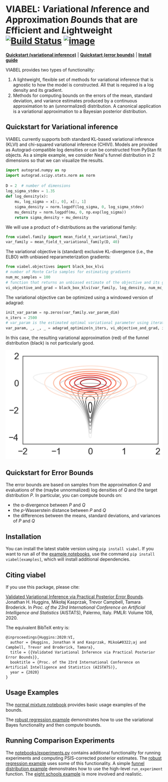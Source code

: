 #  VIABEL: *V*ariational *I*nference and *A*pproximation *B*ounds that are *E*fficient and *L*ightweight [![Build Status](https://travis-ci.org/jhuggins/viabel.svg?branch=master)](https://travis-ci.org/jhuggins/viabel) [![image](https://codecov.io/gh/jhuggins/viabel/branch/master/graph/badge.svg)](https://codecov.io/gh/jhuggins/viabel)

[**Quickstart (variational inference)**](#quickstart-for-variational-inference)
| [**Quickstart (error bounds)**](#quickstart-for-error-bounds)
| [**Install guide**](#installation)

VIABEL provides two types of functionality:

1. A lightweight, flexible set of methods for variational inference that is
agnostic to how the model is constructed. All that is required is a log
density and its gradient.
2. Methods for computing bounds on the errors of the mean, standard deviation,
and variance estimates produced by a continuous approximation to an
(unnormalized) distribution.
A canonical application is a variational approximation to a Bayesian posterior
distribution.

## Quickstart for Variational inference

VIABEL currently supports both standard KL-based variational inference (KLVI)
and chi-squared variational inference (CHIVI).
Models are provided as Autograd-compatible log densities or can be constructed
from PyStan fit objects.
As a simple example, we consider Neal's funnel distribution in 2 dimensions so
that we can visualize the results.
```python
import autograd.numpy as np
import autograd.scipy.stats.norm as norm

D = 2  # number of dimensions
log_sigma_stdev = 1.35
def log_density(x):
    mu, log_sigma = x[:, 0], x[:, 1]
    sigma_density = norm.logpdf(log_sigma, 0, log_sigma_stdev)
    mu_density = norm.logpdf(mu, 0, np.exp(log_sigma))
    return sigma_density + mu_density
```
We will use a product of *t*-distributions as the variational family:
```python
from viabel.family import mean_field_t_variational_family
var_family = mean_field_t_variational_family(D, 40)
```
The variational objective is (standard) exclusive KL-divergence (i.e., the ELBO)
with unbiased reparameterization gradients:
```python
from viabel.objectives import black_box_klvi
# number of Monte Carlo samples for estimating gradients
num_mc_samples = 100   
# function that returns an unbiased estimate of the objective and its gradient
vi_objective_and_grad = black_box_klvi(var_family, log_density, num_mc_samples)
```

The variational objective can be optimized using a windowed version of adagrad:
```python
init_var_param = np.zeros(var_family.var_param_dim)
n_iters = 2500
# var_param is the estimated optimal variational parameter using iterate averaging
var_param, _, _, _ = adagrad_optimize(n_iters, vi_objective_and_grad, init_var_param, learning_rate=.01)
```

In this case, the resulting variational approximation (red) of the
funnel distribution (black) is not particularly good.

<img src="notebooks/funnel.png" width="600">


## Quickstart for Error Bounds

The error bounds are based on samples from the approximation *Q* and evaluations
of the (maybe unnormalized) log densities of *Q* and the target distribution *P*.
In particular, you can compute bounds on:

* the &alpha;-divergence between *P* and *Q*
* the *p*-Wasserstein distance between *P* and *Q*
* the differences between the means, standard deviations, and variances of *P* and *Q*



## Installation

You can install the latest stable version using `pip install viabel`.
If you want to run all of the [example notebooks](notebooks),
use the command `pip install viabel[examples]`, which will install additional
dependencies.

## Citing viabel

If you use this package, please cite:

[Validated Variational Inference via Practical Posterior Error Bounds](https://arxiv.org/abs/1910.04102).
Jonathan H. Huggins,
Miko&#0322;aj Kasprzak,
Trevor Campbell,
Tamara Broderick.
In *Proc. of the 23rd International Conference on Artificial Intelligence and
Statistics* (AISTATS), Palermo, Italy. PMLR: Volume 108, 2020.

The equivalent BibTeX entry is:
```
@inproceedings{Huggins:2020:VI,
  author = {Huggins, Jonathan H and Kasprzak, Miko&#0322;aj and Campbell, Trevor and Broderick, Tamara},
  title = {{Validated Variational Inference via Practical Posterior Error Bounds}},
  booktitle = {Proc. of the 23rd International Conference on Artificial Intelligence and Statistics (AISTATS)},
  year = {2020}
}
```

## Usage Examples

The [normal mixture notebook](notebooks/normal-mixture.ipynb) provides basic
usage examples of the bounds.

The [robust regression example](notebooks/robust-regression.ipynb) demonstrates
how to use the variational Bayes functionality and then compute bounds.

## Running Comparison Experiments

The [notebooks/experiments.py](notebooks/experiments.py) contains additional
functionality for running experiments and computing PSIS-corrected posterior estimates.
The [robust regression example](notebooks/robust-regression.ipynb) uses some of this functionality.
A simple [funnel distribution example](notebooks/funnel-distribution.ipynb) demonstrates how to use the high-level `run_experiment` function.
The [eight schools example](notebooks/eight-schools.ipynb) is more involved and realistic.
